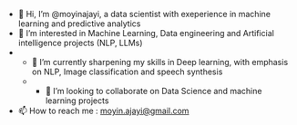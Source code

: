 - 👋 Hi, I’m @moyinajayi, a data scientist with exeperience in machine learning and predictive analytics
- 👀 I’m interested in Machine Learning, Data engineering and Artificial intelligence projects (NLP, LLMs)
- - 🌱 I’m currently sharpening my skills in Deep learning, with emphasis on NLP, Image classification and speech synthesis
  - - 💞️ I’m looking to collaborate on Data Science and machine learning projects
- 📫 How to reach me : moyin.ajayi@gmail.com

<!---
moyinajayi/moyinajayi is a ✨ special ✨ repository because its `README.md` (this file) appears on your GitHub profile.
You can click the Preview link to take a look at your changes.
--->
